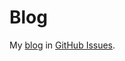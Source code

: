 # Blog

My [blog](https://github.com/nonameplum/nonameplum.github.io) in [GitHub Issues](https://github.com/nonameplum/blog/issues).
